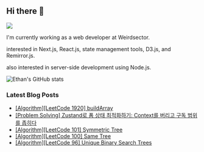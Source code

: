 ## Hi there 👋
<a href="https://steadyg.tistory.com/" target="_blank"><img src="https://img.shields.io/badge/BLOG-000000?style=flat&logo=tistory&logoColor=ffffff"/></a>

I'm currently working as a web developer at Weirdsector.

interested in Next.js, React.js, state management tools, D3.js, and Remirror.js.


also interested in server-side development using Node.js.

![Ethan's GitHub stats](https://github-readme-stats.vercel.app/api?username=ethandeveloper2&theme=dark&show_icons=true)
<!--
**ethandeveloper2/ethandeveloper2** is a ✨ _special_ ✨ repository because its `README.md` (this file) appears on your GitHub profile.

Here are some ideas to get you started:

- 🔭 I’m currently working on ...
- 🌱 I’m currently learning ...
- 👯 I’m looking to collaborate on ...
- 🤔 I’m looking for help with ...
- 💬 Ask me about ...
- 📫 How to reach me: ...
- 😄 Pronouns: ...
- ⚡ Fun fact: ...
-->
### Latest Blog Posts

- [[Algorithm][LeetCode 1920] buildArray](https://steadyg.tistory.com/84)
- [[Problem Solving] Zustand로 폼 상태 최적화하기: Context를 버리고 구독 범위를 좁히다](https://steadyg.tistory.com/83)
- [[Algorithm][LeetCode 101] Symmetric Tree](https://steadyg.tistory.com/82)
- [[Algorithm][LeetCode 100] Same Tree](https://steadyg.tistory.com/81)
- [[Algorithm][LeetCode 96] Unique Binary Search Trees](https://steadyg.tistory.com/80)


